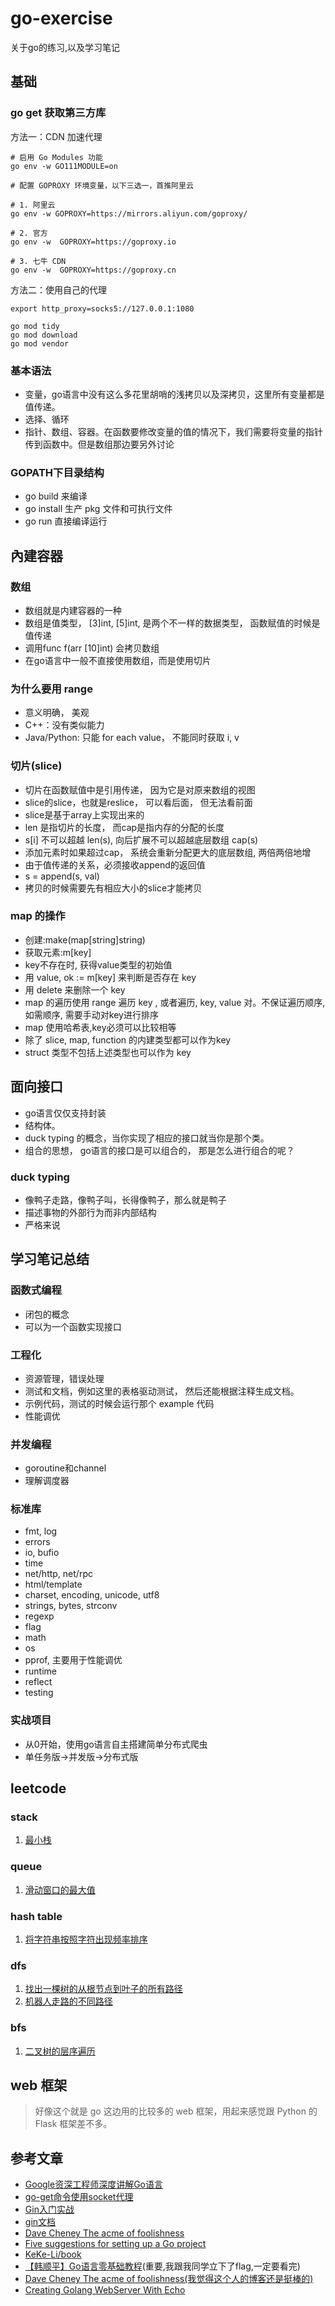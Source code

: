 # go-exercise

关于go的练习,以及学习笔记

## 基础

### go get 获取第三方库

方法一：CDN 加速代理

```shell script
# 启用 Go Modules 功能
go env -w GO111MODULE=on

# 配置 GOPROXY 环境变量，以下三选一，首推阿里云

# 1. 阿里云
go env -w GOPROXY=https://mirrors.aliyun.com/goproxy/

# 2. 官方
go env -w  GOPROXY=https://goproxy.io

# 3. 七牛 CDN
go env -w  GOPROXY=https://goproxy.cn
```

方法二：使用自己的代理

```shell script
export http_proxy=socks5://127.0.0.1:1080

go mod tidy
go mod download
go mod vendor
```

### 基本语法

- 变量，go语言中没有这么多花里胡哨的浅拷贝以及深拷贝，这里所有变量都是值传递。
- 选择、循环
- 指针、数组、容器。在函数要修改变量的值的情况下，我们需要将变量的指针传到函数中。但是数组那边要另外讨论

### GOPATH下目录结构

- go build 来编译
- go install 生产 pkg 文件和可执行文件
- go run 直接编译运行

## 內建容器

### 数组

- 数组就是内建容器的一种
- 数组是值类型， [3]int, [5]int, 是两个不一样的数据类型， 函数赋值的时候是值传递
- 调用func f(arr [10]int) 会拷贝数组
- 在go语言中一般不直接使用数组，而是使用切片

### 为什么要用 range

- 意义明确， 美观
- C++：没有类似能力
- Java/Python: 只能 for each value， 不能同时获取 i, v

### 切片(slice)

- 切片在函数赋值中是引用传递， 因为它是对原来数组的视图
- slice的slice，也就是reslice， 可以看后面， 但无法看前面
- slice是基于array上实现出来的
- len 是指切片的长度， 而cap是指内存的分配的长度
- s[i] 不可以超越 len(s), 向后扩展不可以超越底层数组 cap(s)
- 添加元素时如果超过cap， 系统会重新分配更大的底层数组, 两倍两倍地增
- 由于值传递的关系，必须接收append的返回值
- s = append(s, val)
- 拷贝的时候需要先有相应大小的slice才能拷贝

### map 的操作

- 创建:make(map[string]string)
- 获取元素:m[key]
- key不存在时, 获得value类型的初始值
- 用 value, ok := m[key] 来判断是否存在 key
- 用 delete 来删除一个 key
- map 的遍历使用 range 遍历 key , 或者遍历, key, value 对。不保证遍历顺序, 如需顺序, 需要手动对key进行排序
- map 使用哈希表,key必须可以比较相等
- 除了 slice, map, function 的内建类型都可以作为key
- struct 类型不包括上述类型也可以作为 key

## 面向接口

- go语言仅仅支持封装
- 结构体。
- duck typing 的概念，当你实现了相应的接口就当你是那个类。
- 组合的思想， go语言的接口是可以组合的， 那是怎么进行组合的呢？

### duck typing

- 像鸭子走路，像鸭子叫，长得像鸭子，那么就是鸭子
- 描述事物的外部行为而非内部结构
- 严格来说

## 学习笔记总结

### 函数式编程

- 闭包的概念
- 可以为一个函数实现接口

### 工程化

- 资源管理，错误处理
- 测试和文档，例如这里的表格驱动测试， 然后还能根据注释生成文档。
- 示例代码，测试的时候会运行那个 example 代码
- 性能调优

### 并发编程

- goroutine和channel
- 理解调度器

### 标准库

- fmt, log
- errors
- io, bufio
- time
- net/http, net/rpc
- html/template
- charset, encoding, unicode, utf8
- strings, bytes, strconv
- regexp
- flag
- math
- os
- pprof, 主要用于性能调优
- runtime
- reflect
- testing

### 实战项目

- 从0开始，使用go语言自主搭建简单分布式爬虫
- 单任务版->并发版->分布式版

## leetcode

### stack

1. [最小栈](leetcode/stack/min_stack/min_stack.go)

### queue

1. [滑动窗口的最大值](leetcode/queue/sliding_window_maximum/sliding_window_maximum.go)

### hash table

1. [将字符串按照字符出现频率排序](leetcode/hash_table/frequency_sort/frequencySort.go)

### dfs

1. [找出一棵树的从根节点到叶子的所有路径](leetcode/dfs/btreepaths/main.go)
2. [机器人走路的不同路径](leetcode/dfs/uniquepath1/main.go)

### bfs

1. [二叉树的层序遍历](leetcode/bfs/lot/main.go)

## web 框架

> 好像这个就是 go 这边用的比较多的 web 框架，用起来感觉跟 Python 的 Flask 框架差不多。

## 参考文章

- [Google资深工程师深度讲解Go语言](https://coding.imooc.com/class/180.html)
- [go-get命令使用socket代理](http://www.hi-roy.com/2018/10/12/go-get%E5%91%BD%E4%BB%A4%E4%BD%BF%E7%94%A8socket%E4%BB%A3%E7%90%86/)
- [Gin入门实战](https://www.imooc.com/learn/1175)
- [gin文档](https://gin-gonic.com/zh-cn/docs/)
- [Dave Cheney The acme of foolishness](https://dave.cheney.net/resources-for-new-go-programmers)
- [Five suggestions for setting up a Go project](https://dave.cheney.net/2014/12/01/five-suggestions-for-setting-up-a-go-project)
- [KeKe-Li/book](https://github.com/KeKe-Li/book.git)
- [【韩顺平】Go语言零基础教程](https://www.youtube.com/watch?v=ryrlfsFbtVA&list=PLmOn9nNkQxJFWlwItS-iI3C-4jeARUNjq)(重要,我跟我同学立下了flag,一定要看完)
- [Dave Cheney The acme of foolishness(我觉得这个人的博客还是挺棒的)](https://dave.cheney.net/practical-go)
- [Creating Golang WebServer With Echo](https://www.youtube.com/watch?v=_pww3NJuWnk&list=PLFmONUGpIk0YwlJMZOo21a9Q1juVrk4YY)